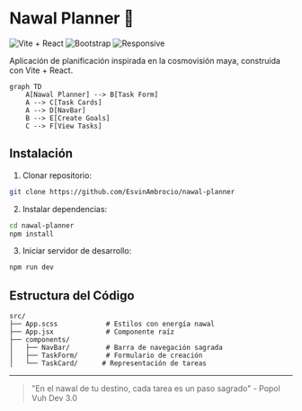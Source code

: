 # Nawal Planner 🌿

![Vite + React](https://img.shields.io/badge/Vite-React-646CFF?logo=vite&logoColor=white)
![Bootstrap](https://img.shields.io/badge/Bootstrap-5.3-7952B3?logo=bootstrap)
![Responsive](https://img.shields.io/badge/Responsive-Yes-green)

Aplicación de planificación inspirada en la cosmovisión maya, construida con Vite + React.

```mermaid
graph TD
    A[Nawal Planner] --> B[Task Form]
    A --> C[Task Cards]
    A --> D[NavBar]
    B --> E[Create Goals]
    C --> F[View Tasks]
```

## Instalación

1. Clonar repositorio:
```bash
git clone https://github.com/EsvinAmbrocio/nawal-planner
```

2. Instalar dependencias:
```bash
cd nawal-planner
npm install
```

3. Iniciar servidor de desarrollo:
```bash
npm run dev
```

## Estructura del Código

```
src/
├── App.scss            # Estilos con energía nawal
├── App.jsx             # Componente raíz
├── components/
│   ├── NavBar/         # Barra de navegación sagrada
│   ├── TaskForm/       # Formulario de creación
│   └── TaskCard/      # Representación de tareas

```

---

> "En el nawal de tu destino, cada tarea es un paso sagrado" - Popol Vuh Dev 3.0
